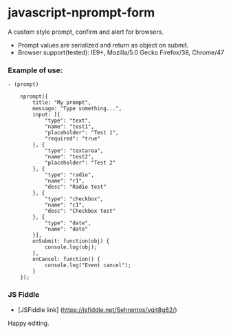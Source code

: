 javascript-nprompt-form
======================

A custom style prompt, confirm and alert for browsers.

 - Prompt values are serialized and return as object on submit.
 - Browser support(tested): IE9+, Mozilla/5.0 Gecko Firefox/38, Chrome/47

### Example of use:
	- (prompt)

		nprompt({
			title: "My prompt",
			message: "Type something...",
			input: [{
				"type": "text",
				"name": "test1",
				"placeholder": "Test 1",
				"required": "true"
			}, {
				"type": "textarea",
				"name": "test2",
				"placeholder": "Test 2"
			}, {
				"type": "radio",
				"name": "r1",
				"desc": "Radio test"
			}, {
				"type": "checkbox",
				"name": "c1",
				"desc": "Checkbox test"
			}, {
				"type": "date",
				"name": "date"
			}],
			onSubmit: function(obj) {
				console.log(obj);
			},
			onCancel: function() {
				console.log("Event cancel");
			}
		});


### JS Fiddle
 - [JSFiddle link] (https://jsfiddle.net/Sehrentos/vqjt8g62/)

Happy editing.